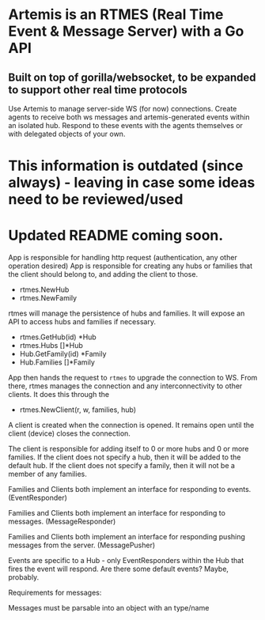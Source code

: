 # Artemis is an RTMES (Real Time Event & Message Server) with a Go API
## Built on top of gorilla/websocket, to be expanded to support other real time protocols

Use Artemis to manage server-side WS (for now) connections.
Create agents to receive both ws messages and artemis-generated events within an isolated hub.  Respond to these events with the agents themselves or with delegated objects of your own.

# This information is outdated (since always) - leaving in case some ideas need to be reviewed/used
# Updated README coming soon.

App is responsible for handling http request (authentication, any other operation desired)
App is responsible for creating any hubs or families that the client should belong to, and adding the client to those.

 - rtmes.NewHub
 - rtmes.NewFamily

rtmes will manage the persistence of hubs and families.  It will expose an API to access hubs and families if necessary.

 - rtmes.GetHub(id) *Hub
 - rtmes.Hubs []*Hub
 - Hub.GetFamily(id) *Family
 - Hub.Families []*Family

App then hands the request to `rtmes` to upgrade the connection to WS.  From there, rtmes manages the connection and any interconnectivity to other clients.  It does this through the

- rtmes.NewClient(r, w, families, hub)

A client is created when the connection is opened.  It remains open until the client (device) closes the connection.

The client is responsible for adding itself to 0 or more hubs and 0 or more families.
If the client does not specify a hub, then it will be added to the default hub.
If the client does not specify a family, then it will not be a member of any families.

Families and Clients both implement an interface for responding to events. (EventResponder)

Families and Clients both implement an interface for responding to messages. (MessageResponder)

Families and Clients both implement an interface for responding pushing messages from the server. (MessagePusher)

Events are specific to a Hub - only EventResponders within the Hub that fires the event will respond.
Are there some default events?  Maybe, probably.

Requirements for messages:

Messages must be parsable into an object with an type/name



